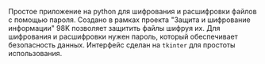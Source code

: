 Простое приложение на python для шифрования и расшифровки файлов с помощью пароля. Создано в рамках проекта "Защита и шифрование информации"
98K позволяет защитить файлы шифруя их. Для шифрования и расшифровки нужен пароль, который обеспечивает безопасность данных. Интерфейс сделан на `tkinter` для простоты использования.
